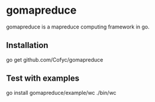 # gomapreduce

gomapreduce is a mapreduce computing framework in go.

## Installation

  go get github.com/Cofyc/gomapreduce

## Test with examples

  go install gomapreduce/example/wc
  ./bin/wc
